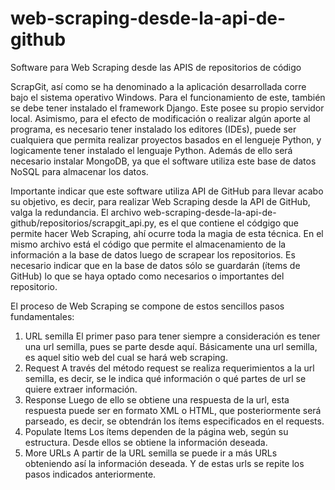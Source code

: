# web-scraping-desde-la-api-de-github
Software para Web Scraping desde las APIS de repositorios de código

ScrapGit, así como se ha denominado a la aplicación desarrollada corre bajo el sistema operativo Windows.
Para el funcionamiento de este, también se debe tener instalado el framework Django. Este posee su propio servidor local.
Asimismo, para el efecto de modificación o realizar algún aporte al programa, es necesario tener instalado los editores (IDEs), puede ser cualquiera que permita realizar proyectos basados en el lengueje Python, y logicamente tener instalado el lenguaje Python. 
Además de ello será necesario instalar MongoDB, ya que el software utiliza este base de datos NoSQL para almacenar los datos.

Importante indicar que este software utiliza API de GitHub para llevar acabo su objetivo, es decir, para realizar Web Scraping desde la API de GitHub, valga la redundancia.
El archivo web-scraping-desde-la-api-de-github/repositorios/scrapgit_api.py, es el que contiene el códgigo que permite hacer Web Scraping, ahí ocurre toda la magia de esta técnica. 
En el mismo archivo está el código que permite el almacenamiento de la información a la base de datos luego de scrapear los repositorios. Es necesario indicar que en la base de datos sólo se guardarán (ítems de GitHub) lo que se haya optado como necesarios o importantes del repositorio.

El proceso de Web Scraping se compone de estos sencillos pasos fundamentales:

1.	URL semilla
El primer paso para tener siempre a consideración es tener una url semilla, pues se parte desde aquí.
Básicamente una url semilla, es aquel sitio web del cual se hará web scraping.
2.	Request 
A través del método request se realiza requerimientos a la url semilla, es decir, se le indica qué información o qué partes de url se quiere extraer información. 
3.	Response
Luego de ello se obtiene una respuesta de la url, esta respuesta puede ser en formato XML o HTML, que posteriormente será parseado, es decir, se obtendrán los ítems especificados en el requests.
4.	Populate Items
Los ítems dependen de la página web, según su estructura. Desde ellos se obtiene la información deseada.
5.	More URLs
A partir de la URL semilla se puede ir a más URLs obteniendo así la información deseada. Y de estas urls se repite los pasos indicados anteriormente.

